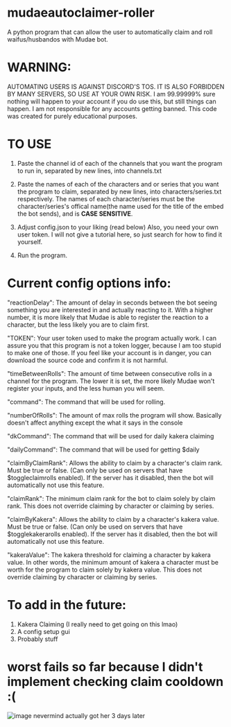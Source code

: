 # mudaeautoclaimer-roller
A python program that can allow the user to automatically claim and roll waifus/husbandos with Mudae bot.


# WARNING: 
AUTOMATING USERS IS AGAINST DISCORD'S TOS. IT IS ALSO FORBIDDEN BY MANY SERVERS, SO USE AT YOUR OWN RISK. 
I am 99.99999% sure nothing will happen to your account if you do use this, but still things can happen. I am not responsible for any accounts getting banned. This code was created for purely educational purposes.


# TO USE
1. Paste the channel id of each of the channels that you want the program to run in, separated by new lines, 
into channels.txt

2. Paste the names of each of the characters and or series that you want the program to claim, separated by new lines, into characters/series.txt respectively. The names of each character/series must be the character/series's offical name(the name used for the title of the embed the bot sends), and is **CASE SENSITIVE**.

3. Adjust config.json to your liking (read below)
Also, you need your own user token. I will not give a tutorial here, so just search for how to find it yourself. 

4. Run the program.



# Current config options info:

"reactionDelay": The amount of delay in seconds between the bot seeing something you are interested in and actually reacting to it.  With a higher number, it is more likely that Mudae is able to register the reaction to a character, but the less likely you are to claim first.

"TOKEN": Your user token used to make the program actually work. I can assure you that this program is not a token logger, because I am too stupid to make one of those.
If you feel like your account is in danger, you can download the source code and confirm it is not harmful.

"timeBetweenRolls": The amount of time between consecutive rolls in a channel for the program. The lower it is set, the more likely Mudae won't register your inputs, and the less human you will seem.

"command": The command that will be used for rolling.

"numberOfRolls": The amount of max rolls the program will show. Basically doesn't affect anything except the what it says in the console

"dkCommand": The command that will be used for daily kakera claiming

"dailyCommand": The command that will be used for getting $daily

"claimByClaimRank": Allows the ability to claim by a character's claim rank. Must be true or false. (Can only be used on servers that have $toggleclaimrolls enabled). If the server has it disabled, then the bot will automatically not use this feature.

"claimRank": The minimum claim rank for the bot to claim solely by claim rank. This does not override claiming by character or claiming by series.

"claimByKakera": Allows the ability to claim by a character's kakera value. Must be true or false. (Can only be used on servers that have $togglekakerarolls enabled). If the server has it disabled, then the bot will automatically not use this feature.

"kakeraValue": The kakera threshold for claiming a character by kakera value. In other words, the minimum amount of kakera a character must be worth for the program to claim solely by kakera value. This does not override claiming by character or claiming by series.


# To add in the future: 

1. Kakera Claiming (I really need to get going on this lmao)
2. A config setup gui
3. Probably stuff

# worst fails so far because I didn't implement checking claim cooldown :( 
![image](https://user-images.githubusercontent.com/79847791/114407634-9862f380-9b76-11eb-90d3-621d4123b34f.png) 
nevermind actually got her 3 days later
